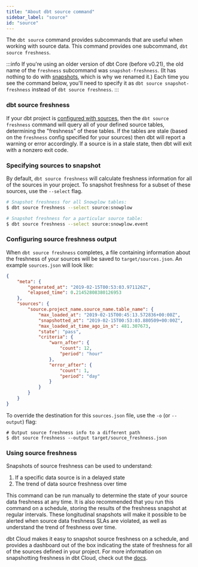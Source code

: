 ```yaml
---
title: "About dbt source command"
sidebar_label: "source"
id: "source"
---
```


The `dbt source` command provides subcommands that are useful when working with source data. This command provides one subcommand, `dbt source freshness`.

:::info
If you're using an older version of dbt Core (before v0.21), the old name of the `freshness` subcommand was `snapshot-freshness`. (It has nothing to do with [snapshots](snapshots), which is why we renamed it.) Each time you see the command below, you'll need to specify it as `dbt source snapshot-freshness` instead of `dbt source freshness`.
:::

### dbt source freshness

If your dbt project is [configured with sources](/docs/build/sources), then the `dbt source freshness` command will query all of your defined source tables, determining the "freshness" of these tables. If the tables are stale (based on the `freshness` config specified for your sources) then dbt will report a warning or error accordingly. If a source <Term id="table" /> is in a stale state, then dbt will exit with a nonzero exit code.

### Specifying sources to snapshot

By default, `dbt source freshness` will calculate freshness information for all of the sources in your project. To snapshot freshness for a subset of these sources, use the `--select` flag.

```bash
# Snapshot freshness for all Snowplow tables:
$ dbt source freshness --select source:snowplow

# Snapshot freshness for a particular source table:
$ dbt source freshness --select source:snowplow.event
```

### Configuring source freshness output

When `dbt source freshness` completes, a <Term id="json" /> file containing information about the freshness of your sources will be saved to `target/sources.json`. An example `sources.json` will look like:

<File name='target/sources.json'>

```json
{
    "meta": {
        "generated_at": "2019-02-15T00:53:03.971126Z",
        "elapsed_time": 0.21452808380126953
    },
    "sources": {
        "source.project_name.source_name.table_name": {
            "max_loaded_at": "2019-02-15T00:45:13.572836+00:00Z",
            "snapshotted_at": "2019-02-15T00:53:03.880509+00:00Z",
            "max_loaded_at_time_ago_in_s": 481.307673,
            "state": "pass",
            "criteria": {
                "warn_after": {
                    "count": 12,
                    "period": "hour"
                },
                "error_after": {
                    "count": 1,
                    "period": "day"
                }
            }
        }
    }
}

```

</File>

To override the destination for this `sources.json` file, use the `-o` (or `--output`) flag:
```
# Output source freshness info to a different path
$ dbt source freshness --output target/source_freshness.json
```

### Using source freshness

Snapshots of source freshness can be used to understand:

1. If a specific data source is in a delayed state
2. The trend of data source freshness over time

This command can be run manually to determine the state of your source data freshness at any time. It is also recommended that you run this command on a schedule, storing the results of the freshness snapshot at regular intervals. These longitudinal snapshots will make it possible to be alerted when source data freshness SLAs are violated, as well as understand the trend of freshness over time.

dbt Cloud makes it easy to snapshot source freshness on a schedule, and provides a dashboard out of the box indicating the state of freshness for all of the sources defined in your project. For more information on snapshotting freshness in dbt Cloud, check out the [docs](/docs/build/sources#snapshotting-source-data-freshness).
